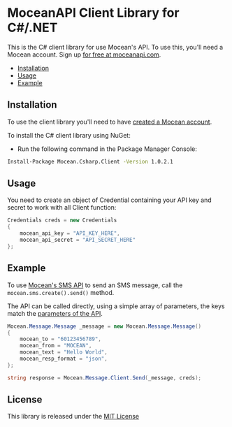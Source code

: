 MoceanAPI Client Library for C#/.NET
============================

This is the C# client library for use Mocean's API. To use this, you'll need a Mocean account. Sign up [for free at 
moceanapi.com][signup].

 * [Installation](#installation)
 * [Usage](#usage)
 * [Example](#example)

## Installation

To use the client library you'll need to have [created a Mocean account][signup]. 

To install the C# client library using NuGet:

 - Run the following command in the Package Manager Console:

```bash
Install-Package Mocean.Csharp.Client -Version 1.0.2.1
```

## Usage

You need to create an object of Credential containing your API key and secret to work with all Client function:

```csharp
Credentials creds = new Credentials
{
    mocean_api_key = "API_KEY_HERE",
    mocean_api_secret = "API_SECRET_HERE"
};
```

## Example

To use [Mocean's SMS API][doc_sms] to send an SMS message, call the `mocean.sms.create().send()` method.

The API can be called directly, using a simple array of parameters, the keys match the [parameters of the API][doc_sms].

```csharp
Mocean.Message.Message _message = new Mocean.Message.Message()
{
    mocean_to = "60123456789",
    mocean_from = "MOCEAN",
    mocean_text = "Hello World",
    mocean_resp_format = "json",
};

string response = Mocean.Message.Client.Send(_message, creds);
```

## License

This library is released under the [MIT License][license]

[signup]: https://dashboard.moceanapi.com/register?medium=github&campaign=sdk-csharp
[doc_sms]: https://docs.moceanapi.com/?csharp#send-sms
[doc_inbound]: https://docs.moceanapi.com/?csharp#receive-sms
[doc_verify]: https://docs.moceanapi.com/?csharp#overview-3
[license]: LICENSE.txt
